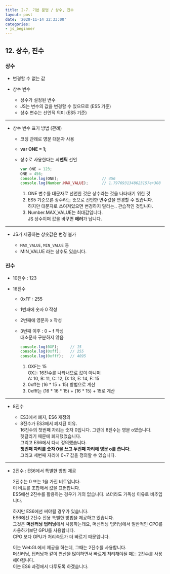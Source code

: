 ```yaml
---
title: 2-7. 기본 문법 / 상수, 진수
layout: post
date: '2020-11-14 22:33:00'
categories:
- js_beginner
---
```


## 12. 상수, 진수

### 상수

* 변경할 수 없는 값
* 상수 변수

    * 상수가 설정된 변수
    * JS는 변수의 값을 변경할 수 있으므로 (ES5 기준)
    * 상수 변수는 선언적 의미 (ES5 기준)

---
    
* 상수 변수 표기 방법 (관례)

    * 코딩 관례로 영문 대문자 사용
    * **var ONE = 1;**
    * 상수로 사용한다는 **시맨틱** 선언
    
        ```javascript
        var ONE = 123;
        ONE = 456;
        console.log(ONE);                   // 456
        console.log(Number.MAX_VALUE);      // 1.7976931348623157e+308
        ```
        
        1. ONE 변수를 대문자로 선언한 것은 상수라는 것을 나타내기 위한 것
        2. ES5 기준으론 상수라는 뜻으로 선언한 변수값을 변경할 수 있습니다.  
           하지만 대문자로 쓰여져있으면 변경하지 말라는.. 관습적인 것입니다.
        3. Number.MAX_VALUE는 최대값입니다.  
           JS 상수이며 값을 바꾸면 **에러**가 납니다.
    
---
    
* JS가 제공하는 상숫값은 변경 불가

    * `MAX_VALUE`, `MIN_VALUE` 등
    * MIN_VALUE 라는 상수도 있습니다.
    
### 진수

* 10진수 : 123
* 16진수

    * 0xFF : 255
    * 1번째에 숫자 0 작성
    * 2번째에 영문자 x 작성
    * 3번째 이후 : 0 ~ f 작성  
      대소문자 구분하지 않음
      
        ```javascript
        console.log(0XF);     // 15
        console.log(0xff);    // 255    
        console.log(0xfff);   // 4095
        ```
        
        1. OXF는 15  
           OX는 16진수를 나타내므로 값이 아니며  
           A: 10, B: 11, C: 12, D: 13, E: 14, F: 15
        2. 0xff는 (16 * 15 + 15) 방법으로 계산
        3. 0xfff는 (16 * 16 * 15) + (16 * 15) + 15로 계산
      
---

* 8진수

    * ES3에서 폐지, ES6 재정의
    * 8진수가 ES3에서 폐지된 이유.  
      16진수의 첫번째 자리는 숫자 0입니다. 그런데 8진수는 영문 o였습니다.  
      헷갈리기 때문에 폐지됐었습니다.  
      그리고 ES6에서 다시 정의했습니다.  
      **첫번째 자리를 숫자 0을 쓰고 두번째 자리에 영문 o를 씁니다.**  
      그리고 세번째 자리에 0~7 값을 정의할 수 있습니다.
    
---

* 2진수 : ES6에서 특별한 방법 제공  
  
  2진수는 0 또는 1을 가진 비트입니다.  
  이 비트를 조합해서 값을 표현합니다.  
  ES5에선 2진수를 활용하는 경우가 거의 없습니다. 쓰더라도 가독성 이유로 비추입니다.  
  
  하지만 ES6에선 써야될 경우가 있습니다.  
  ES6에선 2진수 전용 특별한 방법을 제공하고 있습니다.  
  그것은 **머신러닝** **딥러닝**에서 사용하는데요, 머신러닝 딥러닝에서 일반적인 CPO를 사용하기보단 GPU를 사용합니다.  
  CPO 보다 GPU가 처리속도가 더 빠르기 때문입니다.  
  
  이는 WebGL에서 제공을 하는데, 그때는 2진수를 사용합니다.  
  머신러닝, 딥러닝과 같이 연산을 많이하면서 빠르게 처리해야될 때는 2진수를 사용해야됩니다.  
  이는 ES6 과정에서 다루도록 하겠습니다.